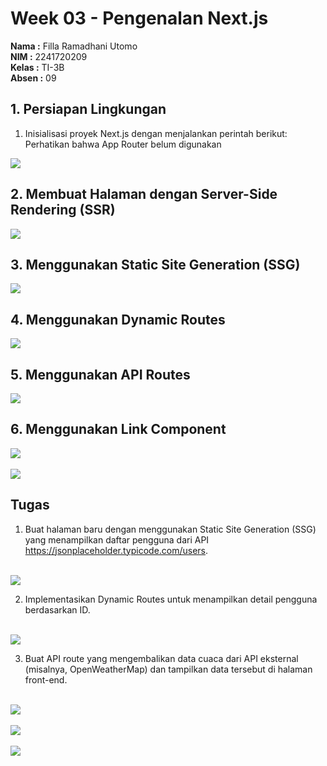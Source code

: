 # Week 03 - Pengenalan Next.js

**Nama :** Filla Ramadhani Utomo<br>
**NIM :** 2241720209<br>
**Kelas :** TI-3B<br>
**Absen :** 09

## 1. Persiapan Lingkungan
1. Inisialisasi proyek Next.js dengan menjalankan perintah berikut: Perhatikan bahwa App Router
belum digunakan 
<img src="img/01.jpg">

## 2. Membuat Halaman dengan Server-Side Rendering (SSR)

<img src="img/02.jpg">

## 3. Menggunakan Static Site Generation (SSG) 

<img src="img/03.jpg">

## 4. Menggunakan Dynamic Routes 

<img src="img/04.jpg">

## 5. Menggunakan API Routes 

<img src="img/05.jpg">

## 6. Menggunakan Link Component 

<img src="img/06.jpg">
<br>
<br>
<img src="img/07.jpg">

## Tugas 
1. Buat halaman baru dengan menggunakan Static Site Generation (SSG) yang menampilkan daftar
pengguna dari API https://jsonplaceholder.typicode.com/users. 

<br>
<img src="img/08.jpg">
<br>

2. Implementasikan Dynamic Routes untuk menampilkan detail pengguna berdasarkan ID.

<br>
<img src="img/09.jpg">
<br>

3. Buat API route yang mengembalikan data cuaca dari API eksternal (misalnya, OpenWeatherMap)
dan tampilkan data tersebut di halaman front-end. 

<br>
<img src="img/10.jpg">
<br>
<br>
<img src="img/11.jpg">
<br>
<br>
<img src="img/12.jpg">